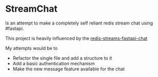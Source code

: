 # StreamChat 

Is an attempt to make a completely self reliant redis stream chat using #fastapi.

This project is heavily influenced by the [redis-streams-fastapi-chat](https://github.com/leonh/redis-streams-fastapi-chat)

My attempts would be to

* Refactor the single file and add a structure to it
* Add a basic authentication mechanism
* Make the new message feature available for the chat
